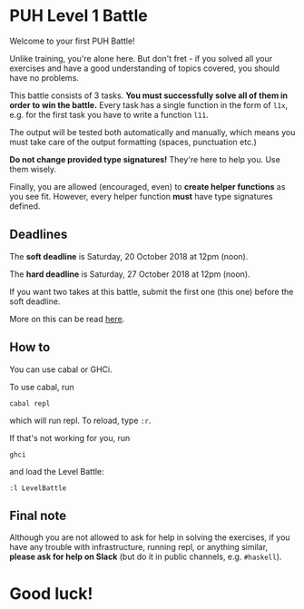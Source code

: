 # PUH Level 1 Battle

Welcome to your first PUH Battle!

Unlike training, you're alone here. But don't fret - if you solved all your
exercises and have a good understanding of topics covered, you should have
no problems.

This battle consists of 3 tasks. **You must successfully solve all of them in
order to win the battle.** Every task has a single function in the form of
`l1x`, e.g. for the first task you have to write a function `l11`.

The output will be tested both automatically and manually, which means you must
take care of the output formatting (spaces, punctuation etc.)

**Do not change provided type signatures!** They're here to help you. Use them
wisely.

Finally, you are allowed (encouraged, even) to **create helper functions** as
you see fit. However, every helper function **must** have type signatures
defined.

## Deadlines

The **soft deadline** is Saturday, 20 October 2018 at 12pm (noon).

The **hard deadline** is Saturday, 27 October 2018 at 12pm (noon).

If you want two takes at this battle, submit the first one (this one) before the
soft deadline.

More on this can be read [here](https://puh.takelab.fer.hr/PUH/readme/blob/master/markdown/course-organisation.md#submission-deadlines).

## How to

You can use cabal or GHCi.

To use cabal, run

```
cabal repl
```

which will run repl. To reload, type `:r`.

If that's not working for you, run

```
ghci
```

and load the Level Battle:

```
:l LevelBattle
```

## Final note

Although you are not allowed to ask for help in solving the exercises, if you
have any trouble with infrastructure, running repl, or anything similar,
**please ask for help on Slack** (but do it in public channels, e.g. `#haskell`).

# Good luck!
